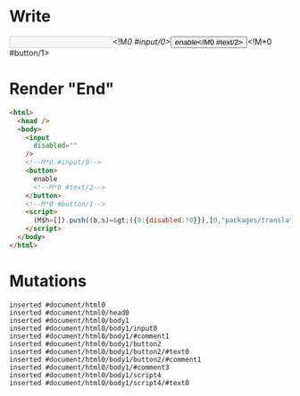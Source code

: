 # Write
  <input disabled><!M*0 #input/0><button>enable<!M*0 #text/2></button><!M*0 #button/1><script>(M$h=[]).push((b,s)=>({0:{disabled:!0}}),[0,"packages/translator/src/__tests__/fixtures/attr-boolean-dynamic/template.marko_0_disabled",])</script>


# Render "End"
```html
<html>
  <head />
  <body>
    <input
      disabled=""
    />
    <!--M*0 #input/0-->
    <button>
      enable
      <!--M*0 #text/2-->
    </button>
    <!--M*0 #button/1-->
    <script>
      (M$h=[]).push((b,s)=&gt;({0:{disabled:!0}}),[0,"packages/translator/src/__tests__/fixtures/attr-boolean-dynamic/template.marko_0_disabled",])
    </script>
  </body>
</html>
```

# Mutations
```
inserted #document/html0
inserted #document/html0/head0
inserted #document/html0/body1
inserted #document/html0/body1/input0
inserted #document/html0/body1/#comment1
inserted #document/html0/body1/button2
inserted #document/html0/body1/button2/#text0
inserted #document/html0/body1/button2/#comment1
inserted #document/html0/body1/#comment3
inserted #document/html0/body1/script4
inserted #document/html0/body1/script4/#text0
```